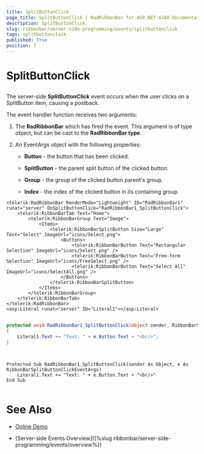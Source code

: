 ```yaml
---
title: SplitButtonClick
page_title: SplitButtonClick | RadRibbonBar for ASP.NET AJAX Documentation
description: SplitButtonClick
slug: ribbonbar/server-side-programming/events/splitbuttonclick
tags: splitbuttonclick
published: True
position: 7
---
```


# SplitButtonClick



## 

The server-side **SplitButtonClick** event occurs when the user clicks on a SplitButton item, causing a postback.

The event handler function receives two arguments:

1. The **RadRibbonBar** which has fired the event. This argument is of type object, but can be cast to the **RadRibbonBar type**.

1. An EventArgs object with the following properties:

	* **Button** - the button that has been clicked.

	* **SplitButton** - the parent split button of the clicked button.

	* **Group** - the group of the clicked button parent's group.

	* **Index** - the index of the clicked button in its containing group.

````ASPNET
<telerik:RadRibbonBar RenderMode="Lightweight" ID="RadRibbonBar1" runat="server" OnSplitButtonClick="RadRibbonBar1_SplitButtonClick">
    <telerik:RibbonBarTab Text="Home">
        <telerik:RibbonBarGroup Text="Image">
            <Items>
                <telerik:RibbonBarSplitButton Size="Large" Text="Select" ImageUrl="icons/Select.png">
                    <Buttons>
                        <telerik:RibbonBarButton Text="Rectangular Selection" ImageUrl="icons/Select.png" />
                        <telerik:RibbonBarButton Text="Free-form Selection" ImageUrl="icons/FreeSelect.png" />
                        <telerik:RibbonBarButton Text="Select All" ImageUrl="icons/SelectAll.png" />
                    </Buttons>
                </telerik:RibbonBarSplitButton>
            </Items>
        </telerik:RibbonBarGroup>
    </telerik:RibbonBarTab>
</telerik:RadRibbonBar>
<asp:Literal runat="server" ID="Literal1"></asp:Literal>
````





````C#
	
protected void RadRibbonBar1_SplitButtonClick(object sender, RibbonBarSplitButtonClickEventArgs e)
{
    Literal1.Text += "Text: " + e.Button.Text + "<br/>";
}
	
````
````VB.NET
	
Protected Sub RadRibbonBar1_SplitButtonClick(sender As Object, e As RibbonBarSplitButtonClickEventArgs)
    Literal1.Text += "Text: " + e.Button.Text + "<br/>"
End Sub	
	
````


# See Also

 * [Online Demo](https://demos.telerik.com/aspnet-ajax/ribbonbar/examples/events/serverside/defaultcs.aspx)

 * [Server-side Events Overview]({%slug ribbonbar/server-side-programming/events/overview%})

